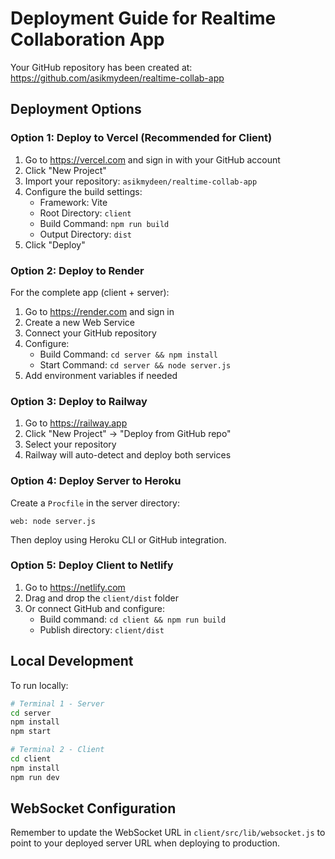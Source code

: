 # Deployment Guide for Realtime Collaboration App

Your GitHub repository has been created at: https://github.com/asikmydeen/realtime-collab-app

## Deployment Options

### Option 1: Deploy to Vercel (Recommended for Client)

1. Go to https://vercel.com and sign in with your GitHub account
2. Click "New Project"
3. Import your repository: `asikmydeen/realtime-collab-app`
4. Configure the build settings:
   - Framework: Vite
   - Root Directory: `client`
   - Build Command: `npm run build`
   - Output Directory: `dist`
5. Click "Deploy"

### Option 2: Deploy to Render

For the complete app (client + server):

1. Go to https://render.com and sign in
2. Create a new Web Service
3. Connect your GitHub repository
4. Configure:
   - Build Command: `cd server && npm install`
   - Start Command: `cd server && node server.js`
5. Add environment variables if needed

### Option 3: Deploy to Railway

1. Go to https://railway.app
2. Click "New Project" → "Deploy from GitHub repo"
3. Select your repository
4. Railway will auto-detect and deploy both services

### Option 4: Deploy Server to Heroku

Create a `Procfile` in the server directory:
```
web: node server.js
```

Then deploy using Heroku CLI or GitHub integration.

### Option 5: Deploy Client to Netlify

1. Go to https://netlify.com
2. Drag and drop the `client/dist` folder
3. Or connect GitHub and configure:
   - Build command: `cd client && npm run build`
   - Publish directory: `client/dist`

## Local Development

To run locally:
```bash
# Terminal 1 - Server
cd server
npm install
npm start

# Terminal 2 - Client
cd client
npm install
npm run dev
```

## WebSocket Configuration

Remember to update the WebSocket URL in `client/src/lib/websocket.js` to point to your deployed server URL when deploying to production.